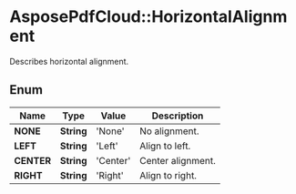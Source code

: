 ﻿# AsposePdfCloud::HorizontalAlignment
Describes horizontal alignment.

## Enum
Name | Type | Value | Description
------------ | ------------- | ------------- | -------------
**NONE** | **String** | 'None' | No alignment.
**LEFT** | **String** | 'Left' | Align to left.
**CENTER** | **String** | 'Center' | Center alignment.
**RIGHT** | **String** | 'Right' | Align to right.



